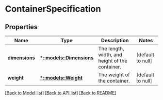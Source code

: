 # ContainerSpecification

## Properties
Name | Type | Description | Notes
------------ | ------------- | ------------- | -------------
**dimensions** | [***::models::Dimensions**](Dimensions.md) | The length, width, and height of the container. | [default to null]
**weight** | [***::models::Weight**](Weight.md) | The weight of the container. | [default to null]

[[Back to Model list]](../README.md#documentation-for-models) [[Back to API list]](../README.md#documentation-for-api-endpoints) [[Back to README]](../README.md)


